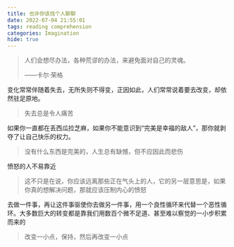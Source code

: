 ```yaml
---
title: 也许你该找个人聊聊
date: 2022-07-04 21:55:01
tags: reading comprehension
categories: Imagination
hide: true
---
```


> 人们会想尽办法，各种荒谬的办法，来避免面对自己的灵魂。
>
> ——卡尔·荣格

变化常常伴随着失去，无所失则不得变，正因如此，人们常常说着要去改变，却依然驻足原地。

> 失去总是令人痛苦

如果你一直都在丢西瓜捡芝麻，如果你不能意识到“完美是幸福的敌人”，那你就剥夺了让自己快乐的权力。

> 没有什么东西是完美的，人生总有缺憾，但不应因此而悲伤

愤怒的人不易靠近

> 这不只是在说，你应该远离那些正在气头上的人，它的另一层意思是，如果你真的想解决问题，那就应该压制内心的愤怒

去做一件事，再让这件事驱使你去做另一件事，用一个良性循环来代替一个恶性循环。大多数巨大的转变都是靠我们用数百个微不足道、甚至难以察觉的一小步积累而来的

> 改变一小点，保持，然后再改变一小点

